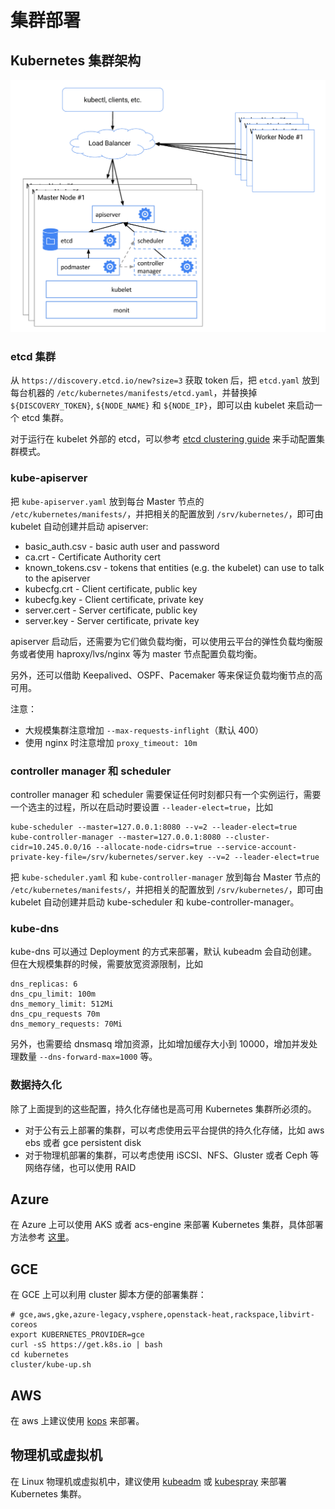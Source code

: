 # 集群部署

## Kubernetes 集群架构

![ha](../../.gitbook/assets/ha%20%283%29.png)

### etcd 集群

从 `https://discovery.etcd.io/new?size=3` 获取 token 后，把 `etcd.yaml` 放到每台机器的 `/etc/kubernetes/manifests/etcd.yaml`，并替换掉 `${DISCOVERY_TOKEN}`, `${NODE_NAME}` 和 `${NODE_IP}`，即可以由 kubelet 来启动一个 etcd 集群。

对于运行在 kubelet 外部的 etcd，可以参考 [etcd clustering guide](https://etcd.io/docs/v3.5/op-guide/clustering/) 来手动配置集群模式。

### kube-apiserver

把 `kube-apiserver.yaml` 放到每台 Master 节点的 `/etc/kubernetes/manifests/`，并把相关的配置放到 `/srv/kubernetes/`，即可由 kubelet 自动创建并启动 apiserver:

* basic\_auth.csv - basic auth user and password
* ca.crt - Certificate Authority cert
* known\_tokens.csv - tokens that entities \(e.g. the kubelet\) can use to talk to the apiserver
* kubecfg.crt - Client certificate, public key
* kubecfg.key - Client certificate, private key
* server.cert - Server certificate, public key
* server.key - Server certificate, private key

apiserver 启动后，还需要为它们做负载均衡，可以使用云平台的弹性负载均衡服务或者使用 haproxy/lvs/nginx 等为 master 节点配置负载均衡。

另外，还可以借助 Keepalived、OSPF、Pacemaker 等来保证负载均衡节点的高可用。

注意：

* 大规模集群注意增加 `--max-requests-inflight`（默认 400）
* 使用 nginx 时注意增加 `proxy_timeout: 10m`

### controller manager 和 scheduler

controller manager 和 scheduler 需要保证任何时刻都只有一个实例运行，需要一个选主的过程，所以在启动时要设置 `--leader-elect=true`，比如

```text
kube-scheduler --master=127.0.0.1:8080 --v=2 --leader-elect=true
kube-controller-manager --master=127.0.0.1:8080 --cluster-cidr=10.245.0.0/16 --allocate-node-cidrs=true --service-account-private-key-file=/srv/kubernetes/server.key --v=2 --leader-elect=true
```

把 `kube-scheduler.yaml` 和 `kube-controller-manager` 放到每台 Master 节点的 `/etc/kubernetes/manifests/`，并把相关的配置放到 `/srv/kubernetes/`，即可由 kubelet 自动创建并启动 kube-scheduler 和 kube-controller-manager。

### kube-dns

kube-dns 可以通过 Deployment 的方式来部署，默认 kubeadm 会自动创建。但在大规模集群的时候，需要放宽资源限制，比如

```text
dns_replicas: 6
dns_cpu_limit: 100m
dns_memory_limit: 512Mi
dns_cpu_requests 70m
dns_memory_requests: 70Mi
```

另外，也需要给 dnsmasq 增加资源，比如增加缓存大小到 10000，增加并发处理数量 `--dns-forward-max=1000` 等。

### 数据持久化

除了上面提到的这些配置，持久化存储也是高可用 Kubernetes 集群所必须的。

* 对于公有云上部署的集群，可以考虑使用云平台提供的持久化存储，比如 aws ebs 或者 gce persistent disk
* 对于物理机部署的集群，可以考虑使用 iSCSI、NFS、Gluster 或者 Ceph 等网络存储，也可以使用 RAID

## Azure

在 Azure 上可以使用 AKS 或者 acs-engine 来部署 Kubernetes 集群，具体部署方法参考 [这里](azure.md)。

## GCE

在 GCE 上可以利用 cluster 脚本方便的部署集群：

```text
# gce,aws,gke,azure-legacy,vsphere,openstack-heat,rackspace,libvirt-coreos
export KUBERNETES_PROVIDER=gce
curl -sS https://get.k8s.io | bash
cd kubernetes
cluster/kube-up.sh
```

## AWS

在 aws 上建议使用 [kops](https://kubernetes.io/docs/setup/production-environment/tools/kops/) 来部署。

## 物理机或虚拟机

在 Linux 物理机或虚拟机中，建议使用 [kubeadm](https://kubernetes.io/docs/setup/production-environment/tools/kubeadm/install-kubeadm/) 或 [kubespray](kubespray.md) 来部署 Kubernetes 集群。
